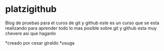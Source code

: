 # platzigithub
Blog de pruebas para el curos de git y github
 este es  un curso que se esta realizando para aprender todo 
 lo mas posible sobre git y github
 esta muy chevere asi que haganlo

 *creado por cesar giraldo
 *usuga
 